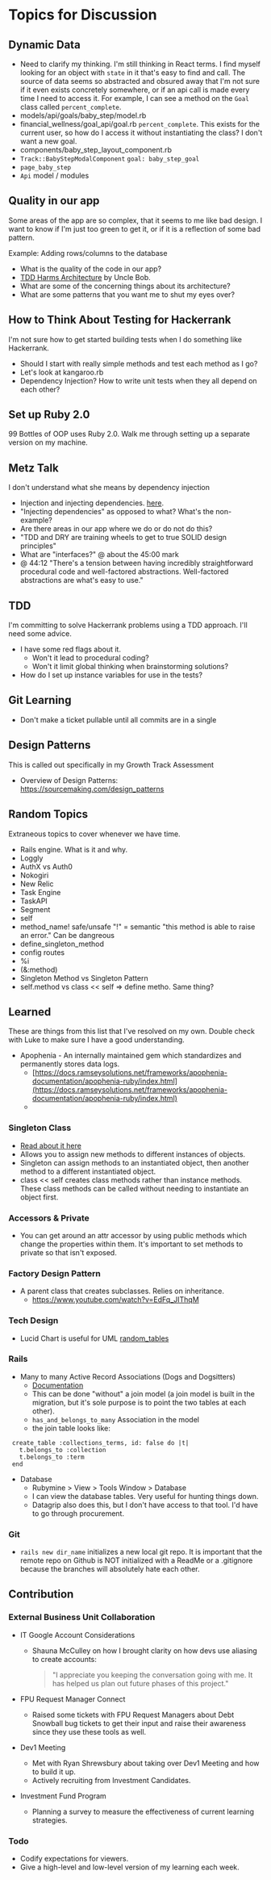 # Topics for Discussion

## Dynamic Data
- Need to clarify my thinking. I'm still thinking in React terms. I find myself looking for an object 
  with `state` in it that's easy to find and call. The source of data seems so abstracted and obsured away
  that I'm not sure if it even exists concretely somewhere, or if an api call is made every time I need to 
  access it. For example, I can see a method on the `Goal` class called `percent_complete`.
- models/api/goals/baby_step/model.rb
- financial_wellness/goal_api/goal.rb `percent_complete`. This exists for the current user, so how do I access it without instantiating the class? I don't want a new goal.
- components/baby_step_layout_component.rb
- `Track::BabyStepModalComponent` `goal: baby_step_goal`
- `page_baby_step`
- `Api` model / modules

## Quality in our app
Some areas of the app are so complex, that it seems to me like bad design. 
I want to know if I'm just too green to get it, or if it is a reflection of some bad pattern.

Example: Adding rows/columns to the database
- What is the quality of the code in our app?
- [TDD Harms Architecture](http://blog.cleancoder.com/uncle-bob/2017/03/03/TDD-Harms-Architecture.html) by Uncle Bob.
- What are some of the concerning things about its architecture?
- What are some patterns that you want me to shut my eyes over?


## How to Think About Testing for Hackerrank
I'm not sure how to get started building tests when I do something like Hackerrank.
- Should I start with really simple methods and test each method as I go?
- Let's look at kangaroo.rb
- Dependency Injection? How to write unit tests when they all depend on each other?

## Set up Ruby 2.0
99 Bottles of OOP uses Ruby 2.0. Walk me through setting up a separate version on my machine.

## Metz Talk
I don't understand what she means by dependency injection
- Injection and injecting dependencies. [here](https://youtu.be/v-2yFMzxqwU?list=PLqal2KPbpmUwQurG_ixyT9pAHcesUjvJ5&t=2223).
- "Injecting dependencies" as opposed to what? What's the non-example?
- Are there areas in our app where we do or do not do this?
- "TDD and DRY are training wheels to get to true SOLID design principles"
- What are "interfaces?" @ about the 45:00 mark
- @ 44:12 "There's a tension between having incredibly straightforward procedural code and well-factored abstractions. Well-factored abstractions are what's easy to use."

## TDD
I'm committing to solve Hackerrank problems using a TDD approach. I'll need some advice.
- I have some red flags about it.
  - Won't it lead to procedural coding?
  - Won't it limit global thinking when brainstorming solutions?
- How do I set up instance variables for use in the tests?

## Git Learning
 - Don't make a ticket pullable until all commits are in a single 

## Design Patterns
This is called out specifically in my Growth Track Assessment
- Overview of Design Patterns: https://sourcemaking.com/design_patterns

## Random Topics
Extraneous topics to cover whenever we have time.
- Rails engine. What is it and why.
- Loggly
- AuthX vs Auth0
- Nokogiri
- New Relic
- Task Engine
- TaskAPI
- Segment
- self
- method_name! safe/unsafe "!" = semantic "this method is able to raise an error." Can be dangreous
- define_singleton_method
- config routes
- %i
- (&:method)
- Singleton Method vs Singleton Pattern
- self.method vs class << self => define metho. Same thing?

## Learned
These are things from this list that I've resolved on my own. Double check with Luke to make sure I have a good understanding.
- Apophenia - An internally maintained gem which standardizes and permanently stores data logs.
  - [https://docs.ramseysolutions.net/frameworks/apophenia-documentation/apophenia-ruby/index.html](https://docs.ramseysolutions.net/frameworks/apophenia-documentation/apophenia-ruby/index.html)
  - 

### Singleton Class
- [Read about it here](https://medium.com/@leo_hetsch/demystifying-singleton-classes-in-ruby-caf3fa4c9d91)
- Allows you to assign new methods to different instances of objects.
- Singleton can assign methods to an instantiated object, then another method to a different instantiated object.
- class << self creates class methods rather than instance methods. These class methods can be called without needing to instantiate an object first. 

### Accessors & Private
- You can get around an attr accessor by using public methods which change the properties within them. It's important to set methods to private so that isn't exposed.

### Factory Design Pattern
- A parent class that creates subclasses. Relies on inheritance. 
  - https://www.youtube.com/watch?v=EdFq_JIThqM

### Tech Design
- Lucid Chart is useful for UML [random_tables](https://lucid.app/lucidchart/c2b3121b-eabf-4e6b-9dce-93f5eb39fef3/edit?viewport_loc=-660%2C-742%2C2424%2C1277%2C0_0&invitationId=inv_76500bd7-e43b-4773-b3c7-d257f3a62b25)

### Rails
- Many to many Active Record Associations (Dogs and Dogsitters)
  - [Documentation](https://guides.rubyonrails.org/association_basics.html#the-has-and-belongs-to-many-association)
  - This can be done "without" a join model (a join model is built in the migration, but it's sole purpose is to point the two tables at each other).
  - `has_and_belongs_to_many` Association in the model
  - the join table looks like:
```
 create_table :collections_terms, id: false do |t|
   t.belongs_to :collection
   t.belongs_to :term
 end
```

- Database
  - Rubymine > View > Tools Window > Database
  - I can view the database tables. Very useful for hunting things down.
  - Datagrip also does this, but I don't have access to that tool. I'd have to go through procurement.

### Git
- `rails new dir_name` initializes a new local git repo. It is important that the remote repo on Github is NOT initialized with a ReadMe or a .gitignore because the branches will absolutely hate each other.


## Contribution

### External Business Unit Collaboration
- IT Google Account Considerations
  - Shauna McCulley on how I brought clarity on how devs use aliasing to create accounts: 
     >"I appreciate you keeping the conversation going with me. It has helped us plan out future phases of this project."

- FPU Request Manager Connect
  - Raised some tickets with FPU Request Managers about Debt Snowball bug tickets to get their input and raise their awareness since they use these tools as well.

- Dev1 Meeting
  - Met with Ryan Shrewsbury about taking over Dev1 Meeting and how to build it up.
  - Actively recruiting from Investment Candidates.

- Investment Fund Program
  - Planning a survey to measure the effectiveness of current learning strategies.







### Todo
- Codify expectations for viewers.
- Give a high-level and low-level version of my learning each week.
